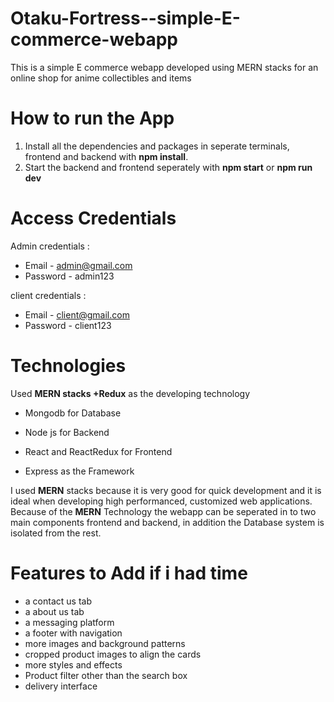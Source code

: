 # Otaku-Fortress--simple-E-commerce-webapp
This is a simple E commerce webapp developed using MERN stacks for an online shop for anime collectibles and items

# How to run the App

1. Install all the dependencies and packages in seperate terminals, frontend and backend with **npm install**.
2. Start the backend and frontend seperately with **npm start** or **npm run dev**


# Access Credentials
Admin credentials : 

- Email - admin@gmail.com
- Password - admin123

client credentials : 

- Email - client@gmail.com
- Password - client123


# Technologies

 Used **MERN stacks +Redux** as the developing technology

- Mongodb for Database 

- Node js for Backend 

- React and ReactRedux for Frontend

- Express as the Framework

I used **MERN** stacks because it is very good for quick development and it is ideal when developing high performanced, customized web applications. Because of the **MERN** Technology the webapp can be seperated in to two main components frontend and backend, in addition the Database system is isolated from the rest.

# Features to Add if i had time
 
 - a contact us tab 
 - a about us tab
 - a messaging platform
 - a footer with navigation
 - more images and background patterns
 - cropped product images to align the cards
 - more styles and effects
 - Product filter other than the search box
 - delivery interface

